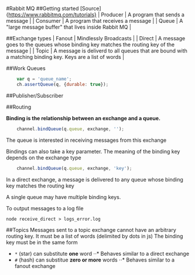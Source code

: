#Rabbit MQ
##Getting started
[Source] {https://www.rabbitmq.com/tutorials}
| Producer | A program that sends a message |
| Consumer | A program that receives a message |
| Queue    | A "large message buffer" that lives inside Rabbit MQ |

##Exchange types
| Fanout | Mindlessly Broadcasts |
| Direct | A message goes to the queues whose binding key matches the routing key of the message |
| Topic  | A message is deliverd to all queues that are bound with a matching binding key. Keys are a list of words |

##Work Queues
```javascript
    var q = 'queue_name';
    ch.assertQueue(q, {durable: true});
```

##Publisher/Subscriber

##Routing

**Binding is the relationship between an exchange and a queue.**
```javascript
    channel.bindQueue(q.queue, exchange, '');
```
The queue is interested in receiving messages from this exchange

Bindings can also take a key parameter. The meaning of the binding key depends on the exchange type
```javascript
    channel.bindQueue(q.queue, exchange, 'key');
```
In a direct exchange, a message is delivered to any queue whose binding key matches the routing key

A single queue may have multiple binding keys.

To output messages to a log file
```
node receive_direct > logs_error.log 
```

##Topics
Messages sent to a topic exchange cannot have an arbitrary routing key. It must be a list of words (delimited by dots in js)
The binding key must be in the same form
* ```*``` (star) can substitute **one** word
⋅⋅* Behaves similar to a direct exchange
* ```#``` (hash) can substitue **zero or more** words
⋅⋅* Behaves similar to a fanout exchange

